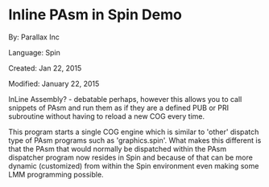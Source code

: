 # Inline PAsm in Spin Demo

By: Parallax Inc

Language: Spin

Created: Jan 22, 2015

Modified: January 22, 2015

InLine Assembly? - debatable perhaps, however this allows you to call snippets of PAsm and run them as if they are a defined PUB or PRI subroutine without having to reload a new COG every time.

This program starts a single COG engine which is similar to 'other' dispatch type of PAsm programs such as 'graphics.spin'. What makes this different is that the PAsm that would normally be dispatched within the PAsm dispatcher program now resides in Spin and because of that can be more dynamic (customized) from within the Spin environment even making some LMM programming possible.
